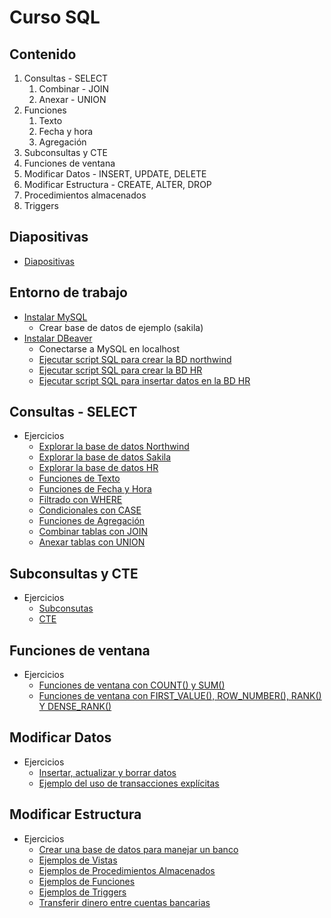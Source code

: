 # Curso SQL

## Contenido
1. Consultas - SELECT
   1. Combinar - JOIN
   2. Anexar - UNION
2. Funciones
   1. Texto
   2. Fecha y hora
   3. Agregación
3. Subconsultas y CTE
4. Funciones de ventana
5. Modificar Datos - INSERT, UPDATE, DELETE
6. Modificar Estructura - CREATE, ALTER, DROP
7. Procedimientos almacenados
8. Triggers

## Diapositivas
  - [Diapositivas](presentaciones/Curso%20SQL%20Presentacion.pdf)

## Entorno de trabajo
- [Instalar MySQL](https://dev.mysql.com/downloads/mysql/)
  - Crear base de datos de ejemplo (sakila)
- [Instalar DBeaver](https://dbeaver.io/download/)
  - Conectarse a MySQL en localhost
  - [Ejecutar script SQL para crear la BD northwind](ejercicios/datos/northwind.sql)
  - [Ejecutar script SQL para crear la BD HR](ejercicios/datos/HR%20db.sql)
  - [Ejecutar script SQL para insertar datos en la BD HR](ejercicios/datos/HR%20datos.sql)

## Consultas - SELECT
- Ejercicios
  - [Explorar la base de datos Northwind](ejercicios/E01%20Explorar%20BD%20Northwind.sql)
  - [Explorar la base de datos Sakila](ejercicios/E02%20Explorar%20BD%20Sakila.sql)
  - [Explorar la base de datos HR](ejercicios/E03%20Explorar%20BD%20HR.sql)
  - [Funciones de Texto](ejercicios/E04%20Funciones%20Texto.sql)
  - [Funciones de Fecha y Hora](ejercicios/E05%20Funciones%20Fecha%20Hora.sql)
  - [Filtrado con WHERE](ejercicios/E06%20Filtrado%20WHERE.sql)
  - [Condicionales con CASE](ejercicios/E07%20CASE.sql)
  - [Funciones de Agregación](ejercicios/E08%20Funciones%20Agregacion.sql)
  - [Combinar tablas con JOIN](ejercicios/E09%20JOIN.sql)
  - [Anexar tablas con UNION](ejercicios/E10%20UNION.sql)

## Subconsultas y CTE
- Ejercicios
  - [Subconsutas](ejercicios/E11%20Subconsultas.sql)
  - [CTE](ejercicios/E12%20CTE.sql)

## Funciones de ventana
- Ejercicios
  - [Funciones de ventana con COUNT() y SUM()](ejercicios/E13%20Funciones%20Ventana.sql)
  - [Funciones de ventana con FIRST_VALUE(), ROW_NUMBER(), RANK() Y DENSE_RANK()](ejercicios/E14%20Funciones%20Ventana%202.sql)

## Modificar Datos
- Ejercicios
  - [Insertar, actualizar y borrar datos](ejercicios/E15%20Modificar%20Datos.sql)
  - [Ejemplo del uso de transacciones explícitas](ejercicios/E16%20Transacciones.sql)

## Modificar Estructura
- Ejercicios
  - [Crear una base de datos para manejar un banco](ejercicios/E17%20Modificar%20Estructura.sql)
  - [Ejemplos de Vistas](ejercicios/E18%20Vistas.sql)
  - [Ejemplos de Procedimientos Almacenados](ejercicios/E19%20Procedimientos%20Almacenados.sql)
  - [Ejemplos de Funciones](ejercicios/E20%20Funciones.sql)
  - [Ejemplos de Triggers](ejercicios/E20%20Triggers.sql)
  - [Transferir dinero entre cuentas bancarias](ejercicios/E22%20Banco.sql)


